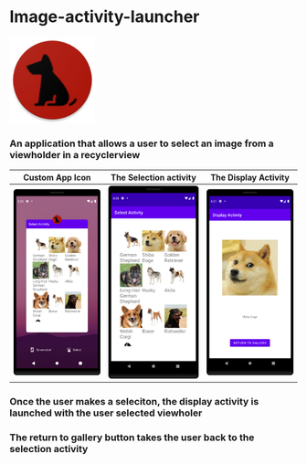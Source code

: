 # Image-activity-launcher

<img src=".\app\src\main\res\mipmap-xxxhdpi\ic_launcher_round.png?raw=true" width="150">

### An application that allows a user to select an image from a viewholder in a recyclerview

| Custom App Icon  | The Selection activity  | The Display Activity  |
|---|---|---|
| <img src="app.png?raw=true" width="250">  | <img src="select.png?raw=true" width="250">  | <img src="display.png?raw=true" width="250"> |

### Once the user makes a seleciton, the display activity is launched with the user selected viewholer

### The return to gallery button takes the user back to the selection activity


  